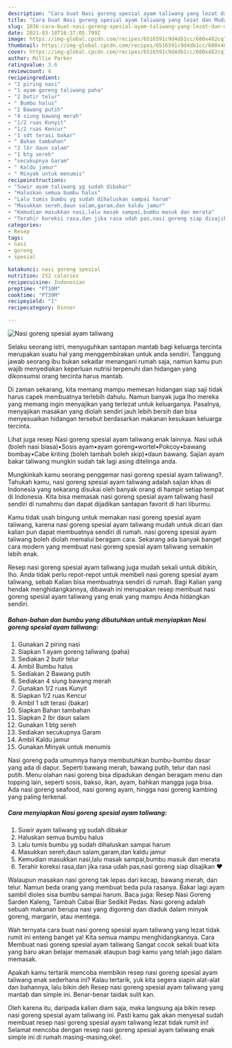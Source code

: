 ```yaml
---
description: "Cara buat Nasi goreng spesial ayam taliwang yang lezat dan Mudah Dibuat"
title: "Cara buat Nasi goreng spesial ayam taliwang yang lezat dan Mudah Dibuat"
slug: 1036-cara-buat-nasi-goreng-spesial-ayam-taliwang-yang-lezat-dan-mudah-dibuat
date: 2021-03-10T16:37:05.799Z
image: https://img-global.cpcdn.com/recipes/6516591c9d4db1cc/680x482cq70/nasi-goreng-spesial-ayam-taliwang-foto-resep-utama.jpg
thumbnail: https://img-global.cpcdn.com/recipes/6516591c9d4db1cc/680x482cq70/nasi-goreng-spesial-ayam-taliwang-foto-resep-utama.jpg
cover: https://img-global.cpcdn.com/recipes/6516591c9d4db1cc/680x482cq70/nasi-goreng-spesial-ayam-taliwang-foto-resep-utama.jpg
author: Millie Parker
ratingvalue: 3.6
reviewcount: 4
recipeingredient:
- "2 piring nasi"
- "1 ayam goreng taliwang paha"
- "2 butir telur"
- " Bumbu halus"
- "2 Bawang putih"
- "4 siung bawang merah"
- "1/2 ruas Kunyit"
- "1/2 ruas Kencur"
- "1 sdt terasi bakar"
- " Bahan tambahan"
- "2 lbr daun salam"
- "1 btg sereh"
- "secukupnya Garam"
- " Kaldu jamur"
- " Minyak untuk menumis"
recipeinstructions:
- "Suwir ayam taliwang yg sudah dibakar"
- "Haluskan semua bumbu halus"
- "Lalu tumis bumbu yg sudah dihaluskan sampai harum"
- "Masukkan sereh,daun salam,garam,dan kaldu jamur"
- "Kemudian masukkan nasi,lalu masak sampai,bumbu masuk dan merata"
- "Terahir koreksi rasa,dan jika rasa udah pas,nasi goreng siap disajikan ❤️"
categories:
- Resep
tags:
- nasi
- goreng
- spesial

katakunci: nasi goreng spesial 
nutrition: 252 calories
recipecuisine: Indonesian
preptime: "PT10M"
cooktime: "PT39M"
recipeyield: "1"
recipecategory: Dinner

---
```



![Nasi goreng spesial ayam taliwang](https://img-global.cpcdn.com/recipes/6516591c9d4db1cc/680x482cq70/nasi-goreng-spesial-ayam-taliwang-foto-resep-utama.jpg)

Selaku seorang istri, menyuguhkan santapan mantab bagi keluarga tercinta merupakan suatu hal yang menggembirakan untuk anda sendiri. Tanggung jawab seorang ibu bukan sekadar menangani rumah saja, namun kamu pun wajib menyediakan keperluan nutrisi terpenuhi dan hidangan yang dikonsumsi orang tercinta harus mantab.

Di zaman  sekarang, kita memang mampu memesan hidangan siap saji tidak harus capek membuatnya terlebih dahulu. Namun banyak juga lho mereka yang memang ingin menyajikan yang terlezat untuk keluarganya. Pasalnya, menyajikan masakan yang diolah sendiri jauh lebih bersih dan bisa menyesuaikan hidangan tersebut berdasarkan makanan kesukaan keluarga tercinta. 

Lihat juga resep Nasi goreng spesial ayam taliwang enak lainnya. Nasi uduk (boleh nasi biasa)•Sosis ayam•ayam goreng•wortel•Pokcoy•bawang bombay•Cabe kriting (boleh tambah boleh skip)•daun bawang. Sajian ayam bakar taliwang mungkin sudah tak lagi asing ditelinga anda.

Mungkinkah kamu seorang penggemar nasi goreng spesial ayam taliwang?. Tahukah kamu, nasi goreng spesial ayam taliwang adalah sajian khas di Indonesia yang sekarang disukai oleh banyak orang di hampir setiap tempat di Indonesia. Kita bisa memasak nasi goreng spesial ayam taliwang hasil sendiri di rumahmu dan dapat dijadikan santapan favorit di hari liburmu.

Kamu tidak usah bingung untuk memakan nasi goreng spesial ayam taliwang, karena nasi goreng spesial ayam taliwang mudah untuk dicari dan kalian pun dapat membuatnya sendiri di rumah. nasi goreng spesial ayam taliwang boleh diolah memalui beragam cara. Sekarang ada banyak banget cara modern yang membuat nasi goreng spesial ayam taliwang semakin lebih enak.

Resep nasi goreng spesial ayam taliwang juga mudah sekali untuk dibikin, lho. Anda tidak perlu repot-repot untuk membeli nasi goreng spesial ayam taliwang, sebab Kalian bisa membuatnya sendiri di rumah. Bagi Kalian yang hendak menghidangkannya, dibawah ini merupakan resep membuat nasi goreng spesial ayam taliwang yang enak yang mampu Anda hidangkan sendiri.

<!--inarticleads1-->

##### Bahan-bahan dan bumbu yang dibutuhkan untuk menyiapkan Nasi goreng spesial ayam taliwang:

1. Gunakan 2 piring nasi
1. Siapkan 1 ayam goreng taliwang (paha)
1. Sediakan 2 butir telur
1. Ambil  Bumbu halus
1. Sediakan 2 Bawang putih
1. Sediakan 4 siung bawang merah
1. Gunakan 1/2 ruas Kunyit
1. Siapkan 1/2 ruas Kencur
1. Ambil 1 sdt terasi (bakar)
1. Siapkan  Bahan tambahan
1. Siapkan 2 lbr daun salam
1. Gunakan 1 btg sereh
1. Sediakan secukupnya Garam
1. Ambil  Kaldu jamur
1. Gunakan  Minyak untuk menumis


Nasi goreng pada umumnya hanya membutuhkan bumbu-bumbu dasar yang ada di dapur. Seperti bawang merah, bawang putih, telur dan nasi putih. Menu olahan nasi goreng bisa dipadukan dengan beragam menu dan topping lain, seperti sosis, bakso, ikan, ayam, bahkan mangga juga bisa. Ada nasi goreng seafood, nasi goreng ayam, hingga nasi goreng kambing yang paling terkenal. 

<!--inarticleads2-->

##### Cara menyiapkan Nasi goreng spesial ayam taliwang:

1. Suwir ayam taliwang yg sudah dibakar
1. Haluskan semua bumbu halus
1. Lalu tumis bumbu yg sudah dihaluskan sampai harum
1. Masukkan sereh,daun salam,garam,dan kaldu jamur
1. Kemudian masukkan nasi,lalu masak sampai,bumbu masuk dan merata
1. Terahir koreksi rasa,dan jika rasa udah pas,nasi goreng siap disajikan ❤️


Walaupun masakan nasi goreng tak lepas dari kecap, bawang merah, dan telur. Namun beda orang yang membuat beda pula rasanya. Bakar lagi ayam sambil dioles sisa bumbu sampai harum. Baca juga: Resep Nasi Goreng Sarden Kaleng, Tambah Cabai Biar Sedikit Pedas. Nasi goreng adalah sebuah makanan berupa nasi yang digoreng dan diaduk dalam minyak goreng, margarin, atau mentega. 

Wah ternyata cara buat nasi goreng spesial ayam taliwang yang lezat tidak rumit ini enteng banget ya! Kita semua mampu menghidangkannya. Cara Membuat nasi goreng spesial ayam taliwang Sangat cocok sekali buat kita yang baru akan belajar memasak ataupun bagi kamu yang telah jago dalam memasak.

Apakah kamu tertarik mencoba membikin resep nasi goreng spesial ayam taliwang enak sederhana ini? Kalau tertarik, yuk kita segera siapin alat-alat dan bahannya, lalu bikin deh Resep nasi goreng spesial ayam taliwang yang mantab dan simple ini. Benar-benar taidak sulit kan. 

Oleh karena itu, daripada kalian diam saja, maka langsung aja bikin resep nasi goreng spesial ayam taliwang ini. Pasti kamu gak akan menyesal sudah membuat resep nasi goreng spesial ayam taliwang lezat tidak rumit ini! Selamat mencoba dengan resep nasi goreng spesial ayam taliwang enak simple ini di rumah masing-masing,oke!.

